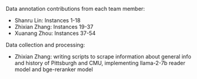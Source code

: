 Data annotation contributions from each team member:

* Shanru Lin: Instances 1-18
* Zhixian Zhang: Instances 19-37
* Xuanang Zhou: Instances 37-54

Data collection and processing:

* Zhixian Zhang: writing scripts to scrape information about general info and history of Pittsburgh and CMU, implementing llama-2-7b reader model and bge-reranker model
